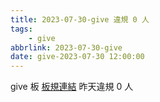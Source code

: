 ```yaml
---
title: 2023-07-30-give 違規 0 人
tags:
    - give
abbrlink: 2023-07-30-give
date: give-2023-07-30 12:00:00
---
```

give 板 [板規連結](https://www.ptt.cc/bbs/give/M.1612495900.A.C32.html)
昨天違規 0 人
